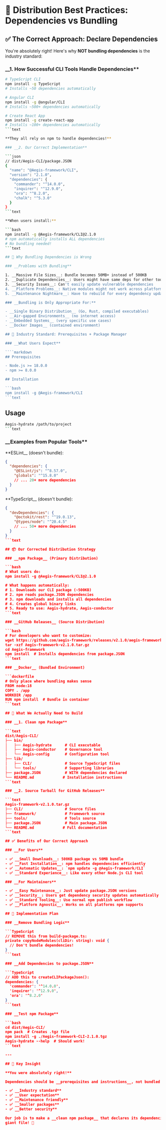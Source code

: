 <!--
# 🎯 Distribution Best Practices: Dependencies vs Bundling

@aegisFrameworkVersion: 2.4.0
@intent: Explain the correct approach to dependency management in open source distribution
@context: Best practices for Node.js CLI tool distribution
-->

# 🎯 Distribution Best Practices: Dependencies vs Bundling

## ✅ The Correct Approach: Declare Dependencies

You're absolutely right! Here's why __NOT bundling dependencies__ is the industry standard:

### __1. How Successful CLI Tools Handle Dependencies**

```bash
# TypeScript CLI
npm install -g TypeScript
# Installs ~50 dependencies automatically

# Angular CLI
npm install -g @angular/CLI
# Installs ~500+ dependencies automatically

# Create React App
npm install -g create-react-app
# Installs ~100+ dependencies automatically
```text

**They all rely on npm to handle dependencies!**

### __2. Our Correct Implementation**

```json
// dist/Aegis-CLI/package.JSON
{
  "name": "@Aegis-framework/CLI",
  "version": "2.1.0",
  "dependencies": {
    "commander": "^14.0.0",
    "inquirer": "^12.9.0",
    "ora": "^8.2.0",
    "chalk": "^5.3.0"
  }
}
```text

**When users install:**

```bash
npm install -g @Aegis-framework/CLI@2.1.0
# npm automatically installs ALL dependencies
# No bundling needed!
```text

## 🚨 Why Bundling Dependencies is Wrong

### __Problems with Bundling**

1. __Massive File Sizes__: Bundle becomes 50MB+ instead of 500KB
2. __Duplicate Dependencies__: Users might have same deps for other tools
3. __Security Issues__: Can't easily update vulnerable dependencies
4. __Platform Problems__: Native modules might not work across platforms
5. __Maintenance Nightmare__: Have to rebuild for every dependency update

### __Bundling is Only Appropriate For:**

- __Single Binary Distribution__ (Go, Rust, compiled executables)
- __Air-gapped Environments__ (no internet access)
- __Embedded Systems__ (very specific use cases)
- __Docker Images__ (contained environment)

## 🎯 Industry Standard: Prerequisites + Package Manager

### __What Users Expect**

````markdown
## Prerequisites

- Node.js >= 18.0.0
- npm >= 8.0.0

## Installation

```bash
npm install -g @Aegis-framework/CLI
```text
````

## Usage

```bash
Aegis-hydrate /path/to/project
```text

````

### __Examples from Popular Tools**

**ESLint__ (doesn't bundle):
```JSON
{
  "dependencies": {
    "@ESLint/js": "^8.57.0",
    "globals": "^15.8.0"
    // ... 20+ more dependencies
  }
}
````

**TypeScript__ (doesn't bundle):

```JSON
{
  "devDependencies": {
    "@octokit/rest": "^19.0.13",
    "@types/node": "^20.4.5"
    // ... 50+ more dependencies
  }
}
```text

## 📦 Our Corrected Distribution Strategy

### __npm Package__ (Primary Distribution)

```bash
# What users do:
npm install -g @Aegis-framework/CLI@2.1.0

# What happens automatically:
# 1. Downloads our CLI package (~500KB)
# 2. npm reads package.JSON dependencies
# 3. npm downloads and installs all dependencies
# 4. Creates global binary links
# 5. Ready to use: Aegis-hydrate, Aegis-conductor
```text

### __GitHub Releases__ (Source Distribution)

```bash
# For developers who want to customize:
wget https://github.com/aegis-framework/releases/v2.1.0/aegis-framework-v2.1.0.tar.gz
tar -xzf Aegis-framework-v2.1.0.tar.gz
cd Aegis-framework
npm install  # Installs dependencies from package.JSON
```text

### __Docker__ (Bundled Environment)

```dockerfile
# Only place where bundling makes sense
FROM node:18
COPY . /app
WORKDIR /app
RUN npm install  # Bundle in container
```text

## 🔧 What We Actually Need to Build

### __1. Clean npm Package**

```text
dist/Aegis-CLI/
├── bin/
│   ├── Aegis-hydrate      # CLI executable
│   ├── Aegis-conductor    # Governance tool
│   └── Aegis-config       # Configuration tool
├── lib/
│   ├── CLI/               # Source TypeScript files
│   └── tools/             # Supporting libraries
├── package.JSON           # WITH dependencies declared
└── README.md             # Installation instructions
```text

### __2. Source Tarball for GitHub Releases**

```text
Aegis-framework-v2.1.0.tar.gz
├── CLI/                   # Source files
├── framework/             # Framework source
├── tools/                 # Tools source
├── package.JSON           # Main package.JSON
└── README.md             # Full documentation
```text

## ✅ Benefits of Our Correct Approach

### __For Users**

- ✅ __Small Downloads__: 500KB package vs 50MB bundle
- ✅ __Fast Installation__: npm handles dependencies efficiently
- ✅ __Automatic Updates__: `npm update -g @Aegis-framework/CLI`
- ✅ __Standard Experience__: Like every other Node.js CLI tool

### __For Maintainers**

- ✅ __Easy Maintenance__: Just update package.JSON versions
- ✅ __Security__: Users get dependency security updates automatically
- ✅ __Standard Tooling__: Use normal npm publish workflow
- ✅ __Platform Agnostic__: Works on all platforms npm supports

## 🚀 Implementation Plan

### __Remove Bundling Logic**

```TypeScript
// REMOVE this from build-package.ts:
private copyNodeModules(cliDir: string): void {
  // Don't bundle dependencies!
}
```text

### __Add Dependencies to package.JSON**

```TypeScript
// ADD this to createCLIPackageJson():
dependencies: {
  'commander': '^14.0.0',
  'inquirer': '^12.9.0',
  'ora': '^8.2.0'
}
```text

### __Test npm Package**

```bash
cd dist/Aegis-CLI/
npm pack  # Creates .tgz file
npm install -g ./Aegis-framework-CLI-2.1.0.tgz
Aegis-hydrate --help  # Should work!
```text

---

## 🎯 Key Insight

**You were absolutely right!**

Dependencies should be __prerequisites and instructions__, not bundled files. This is:

- ✅ __Industry standard**
- ✅ __User expectation**
- ✅ __Maintenance friendly**
- ✅ __Smaller packages**
- ✅ __Better security**

Our job is to make a __clean npm package__ that declares its dependencies properly, not to bundle everything into a
giant file! 🎉
